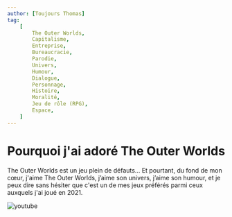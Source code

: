 ```yaml
---
author: [Toujours Thomas]
tag:
    [
        The Outer Worlds,
        Capitalisme,
        Entreprise,
        Bureaucracie,
        Parodie,
        Univers,
        Humour,
        Dialogue,
        Personnage,
        Histoire,
        Moralité,
        Jeu de rôle (RPG),
        Espace,
    ]
---
```


# Pourquoi j'ai adoré The Outer Worlds

The Outer Worlds est un jeu plein de défauts... Et pourtant, du fond de mon cœur, j'aime The Outer Worlds, j’aime son univers, j’aime son humour, et je peux dire sans hésiter que c'est un de mes jeux préférés parmi ceux auxquels j'ai joué en 2021.

![youtube](https://www.youtube.com/watch?v=QDc-ZERhQfA)

